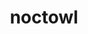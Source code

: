 ---
id: 164
title: noctowl
types: [normal,flying]
image: https://raw.githubusercontent.com/PokeAPI/sprites/master/sprites/pokemon/164.png
---